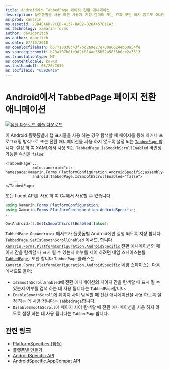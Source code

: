 ```yaml
---
title: Android에서 TabbedPage 페이지 전환 애니메이션
description: 플랫폼별을 사용 하면 사용자 지정 렌더러 또는 효과 구현 하지 않고도 에서만 특정 플랫폼에서 사용할 수 있는 기능을 사용할 수 있습니다. 이 문서는 TabbedPage 페이지 사이 탐색할 때 전환 애니메이션을 사용 하지 않도록 설정 하는 Android 플랫폼 특정을 사용 하는 방법을 설명 합니다.
ms.prod: xamarin
ms.assetid: 2DB4EA6D-9CED-4137-BAB2-B20A457B1CA3
ms.technology: xamarin-forms
author: davidbritch
ms.author: dabritch
ms.date: 07/10/2018
ms.openlocfilehash: b57718038c43f7bc2a9e27e780a0624eb50a54fe
ms.sourcegitcommit: b23a107b0fe3d2f814ae35b52a5855b6ce2a3513
ms.translationtype: MT
ms.contentlocale: ko-KR
ms.lasthandoff: 05/20/2019
ms.locfileid: "65926416"
---
```

# <a name="tabbedpage-page-transition-animations-on-android"></a>Android에서 TabbedPage 페이지 전환 애니메이션

[![샘플 다운로드](~/media/shared/download.png) 샘플 다운로드](https://developer.xamarin.com/samples/xamarin-forms/UserInterface/PlatformSpecifics/)

이 Android 플랫폼별에 탭 표시줄을 사용 하는 경우 탐색할 때 페이지를 통해 하거나 프로그래밍 방식으로 또는 전환 애니메이션을 사용 하지 않도록 설정 되는 [ `TabbedPage` ](xref:Xamarin.Forms.TabbedPage)합니다. 설정 하 여 XAML에서 사용 되는 `TabbedPage.IsSmoothScrollEnabled` 바인딩 가능한 속성을 `false`:

```xaml
<TabbedPage ...
            xmlns:android="clr-namespace:Xamarin.Forms.PlatformConfiguration.AndroidSpecific;assembly=Xamarin.Forms.Core"
            android:TabbedPage.IsSmoothScrollEnabled="false">
    ...
</TabbedPage>
```

또는 fluent API를 사용 하 여 C#에서 사용할 수 있습니다.

```csharp
using Xamarin.Forms.PlatformConfiguration;
using Xamarin.Forms.PlatformConfiguration.AndroidSpecific;
...

On<Android>().SetIsSmoothScrollEnabled(false);
```

`TabbedPage.On<Android>` 메서드가 플랫폼별 Android에만 실행 되도록 지정 합니다. `TabbedPage.SetIsSmoothScrollEnabled` 메서드, 합니다 [ `Xamarin.Forms.PlatformConfiguration.AndroidSpecific` ](xref:Xamarin.Forms.PlatformConfiguration.AndroidSpecific) 전환 애니메이션의 페이지 간을 탐색할 때 표시 될 수 있는지 여부를 제어 하려면 네임 스페이스는를 [ `TabbedPage` ](xref:Xamarin.Forms.TabbedPage). 또한 합니다 `TabbedPage` 클래스는 `Xamarin.Forms.PlatformConfiguration.AndroidSpecific` 네임 스페이스는 다음 메서드도 들어:

- `IsSmoothScrollEnabled`에 전환 애니메이션의 페이지 간을 탐색할 때 표시 될 수 있는지 여부를 검색 하는 데 사용 됩니다는 `TabbedPage`합니다.
- `EnableSmoothScroll`에 페이지 사이 탐색할 때 전환 애니메이션을 사용 하도록 설정 하는 데 사용 됩니다는 `TabbedPage`합니다.
- `DisableSmoothScroll`에 페이지 사이 탐색할 때 전환 애니메이션을 사용 하지 않도록 설정 하는 데 사용 됩니다는 `TabbedPage`합니다.

## <a name="related-links"></a>관련 링크

- [PlatformSpecifics (샘플)](https://developer.xamarin.com/samples/xamarin-forms/UserInterface/PlatformSpecifics/)
- [플랫폼별 만들기](~/xamarin-forms/platform/platform-specifics/index.md#creating-platform-specifics)
- [AndroidSpecific API](xref:Xamarin.Forms.PlatformConfiguration.AndroidSpecific)
- [AndroidSpecific.AppCompat API](xref:Xamarin.Forms.PlatformConfiguration.AndroidSpecific.AppCompat)
